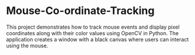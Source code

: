 # Mouse-Co-ordinate-Tracking
This project demonstrates how to track mouse events and display pixel coordinates along with their color values using OpenCV in Python. The application creates a window with a black canvas where users can interact using the mouse.
